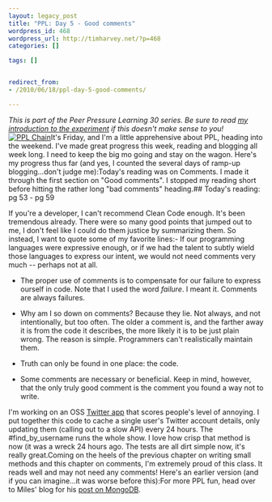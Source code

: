 ```yaml
---
layout: legacy_post
title: "PPL: Day 5 - Good comments"
wordpress_id: 468
wordpress_url: http://timharvey.net/?p=468
categories: []

tags: []


redirect_from:
- /2010/06/18/ppl-day-5-good-comments/

---
```

_This is part of the Peer Pressure Learning 30 series. Be sure to read [my introduction to the experiment](http://timharvey.net/2010/06/11/peer-pressure-learning-experiment/) if this doesn't make sense to you!_[![](http://timharvey.net/wp-content/Screen-shot-2010-06-18-at-8.56.39-AM1.png "PPL Chain")](http://dontbreakthechain.com/share/timharvey/one-up/40350)It's Friday, and I'm a little apprehensive about PPL, heading into the weekend. I've made great progress this week, reading and blogging all week long. I need to keep the big mo going and stay on the wagon. Here's my progress thus far (and yes, I counted the several days of ramp-up blogging...don't judge me):Today's reading was on Comments. I made it through the first section on "Good comments". I stopped my reading short before hitting the rather long "bad comments" heading.## Today's reading: pg 53 - pg 59

If you're a developer, I can't recommend Clean Code enough. It's been tremendous already. There were so many good points that jumped out to me, I don't feel like I could do them justice by summarizing them. So instead, I want to quote some of my favorite lines:- If our programming languages were expressive enough, or if we had the talent to subtly wield those languages to express our intent, we would not need comments very much -- perhaps not at all.

- The proper use of comments is to compensate for our failure to express ourself in code. Note that I used the word _failure_. I meant it. Comments are always failures.

- Why am I so down on comments? Because they lie. Not always, and not intentionally, but too often. The older a comment is, and the farther away it is from the code it describes, the more likely it is to be just plain wrong. The reason is simple. Programmers can't realistically maintain them.

- Truth can only be found in one place: the code.

- Some comments are necessary or beneficial. Keep in mind, however, that the only truly good comment is the comment you found a way not to write.

I'm working on an OSS [Twitter app](http://github.com/tjh/should-i-stfu) that scores people's level of annoying. I put together this code to cache a single user's Twitter account details, only updating them (calling out to a slow API) every 24 hours. The #find_by_username runs the whole show. I love how crisp that method is now (it was a wreck 24 hours ago. The tests are all dirt simple now, it's really great.Coming on the heels of the previous chapter on writing small methods and this chapter on comments, I'm extremely proud of this class. It reads well and may not need any comments! <script src="http://pastie.org/1009990.js"></script>Here's an earlier version (and if you can imagine...it was worse before this):<script src="http://pastie.org/1010002.js"></script>For more PPL fun, head over to Miles' blog for his [post on MongoDB](http://mileszs.com/blog/2010/06/17/ppl-30-day-4-mongodb.html).
